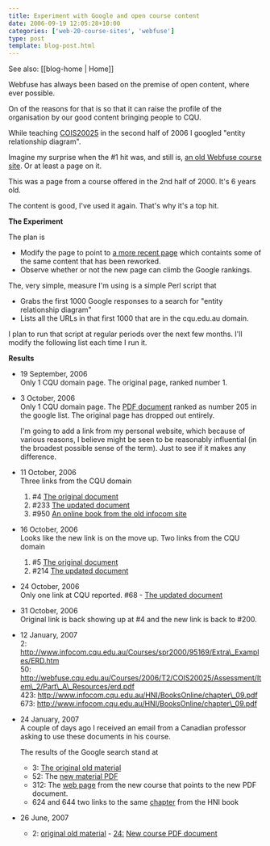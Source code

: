 ```yaml
---
title: Experiment with Google and open course content
date: 2006-09-19 12:05:28+10:00
categories: ['web-20-course-sites', 'webfuse']
type: post
template: blog-post.html
---
```


See also: [[blog-home | Home]]

Webfuse has always been based on the premise of open content, where ever possible.

On of the reasons for that is so that it can raise the profile of the organisation by our good content bringing people to CQU.

While teaching [COIS20025](http://webfuse.cqu.edu.au/Courses/2006/T2/COIS20025/) in the second half of 2006 I googled "entity relationship diagram".

Imagine my surprise when the #1 hit was, and still is, [an old Webfuse course site](http://www.infocom.cqu.edu.au/Courses/spr2000/95169/Extra_Examples/ERD.htm). Or at least a page on it.

This was a page from a course offered in the 2nd half of 2000. It's 6 years old.

The content is good, I've used it again. That's why it's a top hit.

**The Experiment**

The plan is

- Modify the page to point to [a more recent page](http://webfuse.cqu.edu.au/Courses/2006/T2/COIS20025/Assessment/Item_%32/Part_A_Resources/) which containts some of the same content that has been reworked.
- Observe whether or not the new page can climb the Google rankings.

The, very simple, measure I'm using is a simple Perl script that

- Grabs the first 1000 Google responses to a search for "entity relationship diagram"
- Lists all the URLs in that first 1000 that are in the cqu.edu.au domain.

I plan to run that script at regular periods over the next few months. I'll modify the following list each time I run it.

**Results**

- 19 September, 2006  
    Only 1 CQU domain page. The original page, ranked number 1.
- 3 October, 2006  
    Only 1 CQU domain page. The [PDF document](http://webfuse.cqu.edu.au/Courses/2006/T2/COIS20025/Assessment/Item_2/Part_A_Resources/erd.pdf) ranked as number 205 in the google list. The original page has dropped out entirely.
    
    I'm going to add a link from my personal website, which because of various reasons, I believe might be seen to be reasonably influential (in the broadest possible sense of the term). Just to see if it makes any difference.
    
- 11 October, 2006  
    Three links from the CQU domain
    1. #4 [The original document](http://www.infocom.cqu.edu.au/Courses/spr2000/95169/Extra_Examples/ERD.htm)
    2. #233 [The updated document](http://webfuse.cqu.edu.au/Courses/2006/T2/COIS20025/Assessment/Item_2/Part_A_Resources/erd.pdf)
    3. #950 [An online book from the old infocom site](http://www.infocom.cqu.edu.au/HNI/BooksOnline/chapter_09.pdf)
- 16 October, 2006  
    Looks like the new link is on the move up. Two links from the CQU domain
    1. #5 [The original document](http://www.infocom.cqu.edu.au/Courses/spr2000/95169/Extra_Examples/ERD.htm)
    2. #214 [The updated document](http://webfuse.cqu.edu.au/Courses/2006/T2/COIS20025/Assessment/Item_2/Part_A_Resources/erd.pdf)
- 24 October, 2006  
    Only one link at CQU reported. #68 - [The updated document](http://webfuse.cqu.edu.au/Courses/2006/T2/COIS20025/Assessment/Item_2/Part_A_Resources/erd.pdf)
- 31 October, 2006  
    Original link is back showing up at #4 and the new link is back to #200.
- 12 January, 2007  
    2: http://www.infocom.cqu.edu.au/Courses/spr2000/95169/Extra\_Examples/ERD.htm  
    50: http://webfuse.cqu.edu.au/Courses/2006/T2/COIS20025/Assessment/Item\_2/Part\_A\_Resources/erd.pdf  
    423: http://www.infocom.cqu.edu.au/HNI/BooksOnline/chapter\_09.pdf  
    673: http://www.infocom.cqu.edu.au/HNI/BooksOnline/chapter\_09.pdf  
    
- 24 January, 2007  
    A couple of days ago I received an email from a Canadian professor asking to use these documents in his course.
    
    The results of the Google search stand at
    
    - 3: [The original old material](http://www.infocom.cqu.edu.au/Courses/spr2000/95169/Extra_Examples/ERD.htm)
    - 52: The [new material PDF](http://webfuse.cqu.edu.au/Courses/2006/T2/COIS20025/Assessment/Item_2/Part_A_Resources/erd.pdf)
    - 312: The [web page](http://webfuse.cqu.edu.au/Courses/2006/T2/COIS20025/Assessment/Item_2/Part_A_Resources/) from the new course that points to the new PDF document.
    - 624 and 644 two links to the same [chapter](http://www.infocom.cqu.edu.au/HNI/BooksOnline/chapter_09.pdf) from the HNI book
- 26 June, 2007
    - 2: [original old material](http://www.infocom.cqu.edu.au/Courses/spr2000/95169/Extra_Examples/ERD.htm)
    [](http://www.infocom.cqu.edu.au/Courses/spr2000/95169/Extra_Examples/ERD.htm)- [24:](http://www.infocom.cqu.edu.au/Courses/spr2000/95169/Extra_Examples/ERD.htm) [New course PDF document](http://webfuse.cqu.edu.au/Courses/2006/T2/COIS20025/Assessment/Item_2/Part_A_Resources/erd.pdf)
